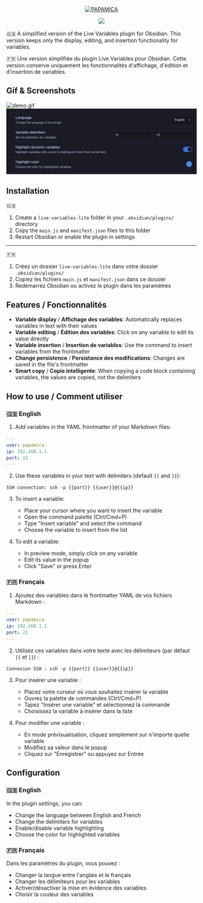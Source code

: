 <p align="center">
  <a href="https://mickaelasseline.com">
    <img src="https://zupimages.net/up/20/04/7vtd.png" width="140px" alt="PAPAMICA" />
  </a>
</p>

<p align="center">
  <a href="#"><img src="https://readme-typing-svg.herokuapp.com?center=true&vCenter=true&lines=Simple+Live+Variable;"></a>
</p>

🇬🇧 A simplified version of the Live Variables plugin for Obsidian. This version keeps only the display, editing, and insertion functionality for variables.

🇫🇷 Une version simplifiée du plugin Live Variables pour Obsidian. Cette version conserve uniquement les fonctionnalités d'affichage, d'édition et d'insertion de variables.

## Gif & Screenshots
![demo.gif](/demo/demo.gif)
![settings](/demo/settings.png)


## Installation
🇬🇧
1. Create a `live-variables-lite` folder in your `.obsidian/plugins/` directory
2. Copy the `main.js` and `manifest.json` files to this folder
3. Restart Obsidian or enable the plugin in settings

---
🇫🇷
1. Créez un dossier `live-variables-lite` dans votre dossier `.obsidian/plugins/`
2. Copiez les fichiers `main.js` et `manifest.json` dans ce dossier
3. Redémarrez Obsidian ou activez le plugin dans les paramètres

## Features / Fonctionnalités

- **Variable display** / **Affichage des variables**: Automatically replaces variables in text with their values
- **Variable editing** / **Édition des variables**: Click on any variable to edit its value directly
- **Variable insertion** / **Insertion de variables**: Use the command to insert variables from the frontmatter
- **Change persistence** / **Persistance des modifications**: Changes are saved in the file's frontmatter
- **Smart copy** / **Copie intelligente**: When copying a code block containing variables, the values are copied, not the delimiters

## How to use / Comment utiliser

### 🇬🇧 English

1. Add variables in the YAML frontmatter of your Markdown files:
```yaml
---
user: papamica
ip: 192.168.1.1
port: 22
---
```

2. Use these variables in your text with delimiters (default `{{` and `}}`):
```
SSH connection: ssh -p {{port}} {{user}}@{{ip}}
```

3. To insert a variable:
   - Place your cursor where you want to insert the variable
   - Open the command palette (Ctrl/Cmd+P)
   - Type "Insert variable" and select the command
   - Choose the variable to insert from the list

4. To edit a variable:
   - In preview mode, simply click on any variable
   - Edit its value in the popup
   - Click "Save" or press Enter

### 🇫🇷 Français

1. Ajoutez des variables dans le frontmatter YAML de vos fichiers Markdown :
```yaml
---
user: papamica
ip: 192.168.1.1
port: 22
---
```

2. Utilisez ces variables dans votre texte avec les délimiteurs (par défaut `{{` et `}}`) :
```
Connexion SSH : ssh -p {{port}} {{user}}@{{ip}}
```

3. Pour insérer une variable :
   - Placez votre curseur où vous souhaitez insérer la variable
   - Ouvrez la palette de commandes (Ctrl/Cmd+P)
   - Tapez "Insérer une variable" et sélectionnez la commande
   - Choisissez la variable à insérer dans la liste

4. Pour modifier une variable :
   - En mode prévisualisation, cliquez simplement sur n'importe quelle variable
   - Modifiez sa valeur dans le popup
   - Cliquez sur "Enregistrer" ou appuyez sur Entrée

## Configuration

### 🇬🇧 English

In the plugin settings, you can:
- Change the language between English and French
- Change the delimiters for variables
- Enable/disable variable highlighting
- Choose the color for highlighted variables

### 🇫🇷 Français

Dans les paramètres du plugin, vous pouvez :
- Changer la langue entre l'anglais et le français
- Changer les délimiteurs pour les variables
- Activer/désactiver la mise en évidence des variables
- Choisir la couleur des variables